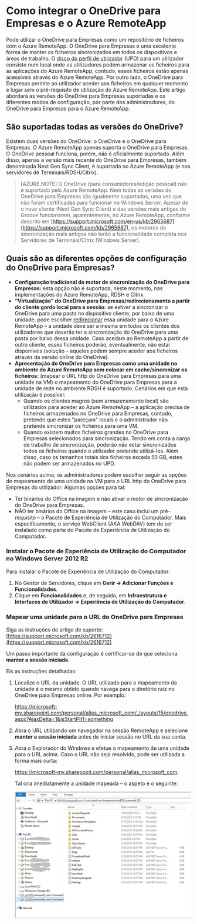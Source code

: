 <properties
   pageTitle="Como integrar o OneDrive para Empresas e o Azure RemoteApp | Microsoft Azure"
   description="Saiba como utilizar o OneDrive para Empresas com o Azure RemoteApp."
   services="remoteapp"
   documentationCenter=""
   authors="pavithir"
   manager="mbaldwin"
   editor=""/>

<tags
   ms.service="remoteapp"
   ms.devlang="na"
   ms.topic="hero-article"
   ms.tgt_pltfrm="na"
   ms.workload="compute"
   ms.date="03/31/2016"
   ms.author="elizapo"/>

# Como integrar o OneDrive para Empresas e o Azure RemoteApp

Pode utilizar o OneDrive para Empresas como um repositório de ficheiros com o Azure RemoteApp. O OneDrive para Empresas é uma excelente forma de manter os ficheiros sincronizados em todos os dispositivos e áreas de trabalho. O [disco do perfil de utilizador](remoteapp-upd.md) (UPD) para um utilizador consiste num local onde os utilizadores podem armazenar os ficheiros para as aplicações do Azure RemoteApp, contudo, esses ficheiros estão apenas acessíveis através do Azure RemoteApp. Por outro lado, o OneDrive para Empresas permite ao utilizador aceder aos ficheiros em qualquer momento e lugar sem o pré-requisito de utilização do Azure RemoteApp. Este artigo abordará as versões do OneDrive para Empresas suportadas e os diferentes modos de configuração, por parte dos administradores, do OneDrive para Empresas para o Azure RemoteApp.

## São suportadas todas as versões do OneDrive?

Existem duas versões do OneDrive: o OneDrive e o OneDrive para Empresas. O Azure RemoteApp apenas suporta o OneDrive para Empresas. O OneDrive pessoal funciona, porém, não é oficialmente suportado. Além disso, apenas a versão mais recente do OneDrive para Empresas, também denominada Next Gen Sync Client, é suportada no Azure RemoteApp (e nos servidores de Terminais/RDSH/Citrix).

>[AZURE.NOTE]  O OneDrive (para consumidores/edição pessoal) não é suportado pelo Azure RemoteApp. Nem todas as versões do OneDrive para Empresas são igualmente suportadas, uma vez que não foram certificadas para funcionar no Windows Server. Apesar de o novo cliente (Next Gen Sync Client) e das versões mais antigas do Groove funcionarem, aparentemente, no Azure RemoteApp, conforme descrito em [https://support.microsoft.com/en-us/kb/2965687](https://support.microsoft.com/kb/2965687), os motores de sincronização mais antigos não terão a funcionalidade completa nos Servidores de Terminais/Citrix (Windows Server).

## Quais são as diferentes opções de configuração do OneDrive para Empresas?

- **Configuração tradicional do motor de sincronização do OneDrive para Empresas:** esta opção não é suportada, neste momento, nas implementações do Azure RemoteApp, RDSH e Citrix.
- **“Virtualização” do OneDrive para Empresas/redirecionamento a partir do cliente gordo local para a sessão:** se estiver a sincronizar o OneDrive para uma pasta no dispositivo cliente, por baixo de uma unidade, pode escolher [redirecionar](remoteapp-redirection.md) essa unidade para o Azure RemoteApp – a unidade deve ser a mesma em todos os clientes dos utilizadores que deverão ter a sincronização do OneDrive para uma pasta por baixo dessa unidade. Caso acedam ao RemoteApp a partir de outro cliente, esses ficheiros poderão, eventualmente, não estar disponíveis (solução – aqueles podem sempre aceder aos ficheiros através da versão online do OneDrive). 
- **Apresentação do OneDrive para Empresas como uma unidade no ambiente do Azure RemoteApp sem colocar em cache/sincronizar os ficheiros:** (mapear o URL http do OneDrive para Empresas para uma unidade na VM) o mapeamento do OneDrive para Empresas para a unidade de rede no ambiente RDSH é suportado. Cenários em que esta utilização é possível: 
    - Quando os clientes magros (sem armazenamento local) são utilizados para aceder ao Azure RemoteApp – a aplicação precisa de ficheiros armazenados no OneDrive para Empresas, contudo, pretende que estes "pareçam" locais e o administrador não pretende sincronizar os ficheiros para uma VM.
    - Quando existem muitos ficheiros grandes no OneDrive para Empresas selecionados para sincronização. Tendo em conta a carga de trabalho de sincronização, poderão não estar sincronizados todos os ficheiros quando o utilizador pretende utilizá-los. Além disso, caso os tamanhos totais dos ficheiros exceda 50 GB, estes não podem ser armazenados no UPD.

Nos cenários acima, os administradores podem escolher seguir as opções de mapeamento de uma unidade na VM para o URL http do OneDrive para Empresas do utilizador. Algumas opções para tal:

- Ter binários do Office na imagem e não ativar o motor de sincronização do OneDrive para Empresas.
- NÃO ter binários do Office na imagem – este caso inclui um pré-requisito – o Pacote de Experiência de Utilização do Computador. Mais especificamente, o serviço WebClient (AKA WebDAV) tem de ser instalado como parte do Pacote de Experiência de Utilização do Computador. 

### Instalar o Pacote de Experiência de Utilização do Computador no Windows Server 2012 R2
Para instalar o Pacote de Experiência de Utilização do Computador: 

1. No Gestor de Servidores, clique em **Gerir -> Adicionar Funções e Funcionalidades**.
2. Clique em **Funcionalidades** e, de seguida, em **Infraestrutura e Interfaces de Utilizador -> Experiência de Utilização do Computador**.

### Mapear uma unidade para o URL do OneDrive para Empresas

Siga as instruções do artigo de suporte: [https://support.microsoft.com/kb/2616712](https://support.microsoft.com/kb/2616712)
 
Um passo importante da configuração é certificar-se de que seleciona **manter a sessão iniciada**.

Eis as instruções detalhadas:

1.  Localize o URL da unidade. O URL utilizado para o mapeamento da unidade é o mesmo obtido quando navega para o diretório raiz no OneDrive para Empresas online. Por exemplo:
 
    https://microsoft-my.sharepoint.com/personal/alias_microsoft_com/_layouts/15/onedrive.aspx?AjaxDelta=1&isStartPlt1=something
2.  Abra o URL utilizando um navegador na sessão RemoteApp e selecione **manter a sessão iniciada** antes de iniciar sessão no URL da sua conta.
3.  Abra o Explorador do Windows e efetue o mapeamento de uma unidade para o URL acima. Caso o URL não seja resolvido, pode ser utilizada a forma mais curta:
    
    https://microsoft-my.sharepoint.com/personal/alias_microsoft_com. 

    Tal cria imediatamente a unidade mapeada – o aspeto é o seguinte:
 
    ![OneDrive para Empresas como uma unidade de rede mapeada](./media/remoteapp-onedrive/ra-mappeddrive.png)


<!--HONumber=Jun16_HO2-->


